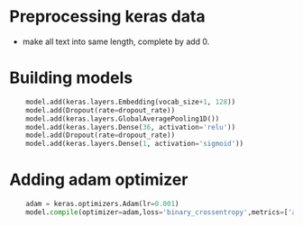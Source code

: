 # Preprocessing keras data
* make all text into same length, complete by add 0.
# Building models

```python  
    model.add(keras.layers.Embedding(vocab_size+1, 128))  
    model.add(Dropout(rate=dropout_rate))  
    model.add(keras.layers.GlobalAveragePooling1D())  
    model.add(keras.layers.Dense(36, activation='relu'))  
    model.add(Dropout(rate=dropout_rate))  
    model.add(keras.layers.Dense(1, activation='sigmoid'))
```
# Adding adam optimizer
```python  
    adam = keras.optimizers.Adam(lr=0.001)  
    model.compile(optimizer=adam,loss='binary_crossentropy',metrics=['accuracy'])
```

